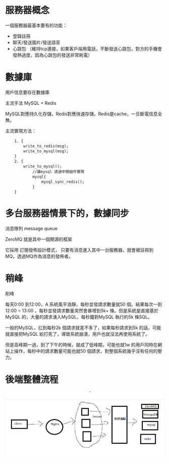 # 服務器概念

一個服務器最基本要有的功能：

- 登錄註冊
- 聊天/發送圖片/發送語音 
- 心跳包 （維持tcp連接，如果客戶端用電話，不斷發送心跳包，對方的手機會發熱過度，因為心跳包的發送非常耗電）


# 數據庫

用戶信息要存在數據庫

主流手法 MySQL + Redis

MySQL對應持久化存儲，Redis對應快速存儲，Redis是cache，一旦斷電信息全無。

主流實現方法：


```
    1. {
        write_to_redis(msg);
        write_to_mysql(msg);
    }
    2. {
        write_to_mysql();
            //讓mysql 透過中間組件實現
            mysql{
                mysql_sync_redis();
            }
    }
```


# 多台服務器情景下的，數據同步

消息隊列 message queue

ZeroMQ 就是其中一個開源的框架

它採用 訂閱發佈設計模式， 只要有消息進入其中一台服務器，就會被註冊到MQ，透過MQ作為消息的發佈者。

# 稍峰
削峰

每天0:00 到12:00，A 系統風平浪靜，每秒並發請求數量就50 個。結果每次一到12:00 ~ 13:00 ，每秒並發請求數量突然會暴增到5k+ 條。但是系統是直接基於MySQL 的，大量的請求湧入MySQL，每秒鐘對MySQL 執行約5k 條SQL。

一般的MySQL，扛到每秒2k 個請求就差不多了，如果每秒請求到5k 的話，可能就直接把MySQL 給打死了，導致系統崩潰，用戶也就沒法再使用系統了。

但是高峰期一過，到了下午的時候，就成了低峰期，可能也就1w 的用戶同時在網站上操作，每秒中的請求數量可能也就50 個請求，對整個系統幾乎沒有任何的壓力。

# 後端整體流程

![alt text](./image/backend_logic.png)


